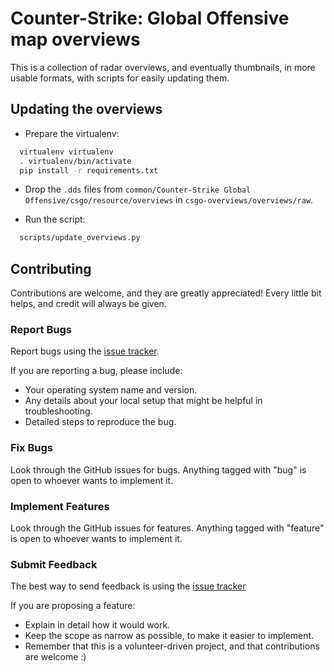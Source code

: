 # Counter-Strike: Global Offensive map overviews

This is a collection of radar overviews, and eventually thumbnails,
in more usable formats, with scripts for easily updating them.

## Updating the overviews

* Prepare the virtualenv:

```bash
  virtualenv virtualenv
  . virtualenv/bin/activate
  pip install -r requirements.txt
```

* Drop the `.dds` files from `common/Counter-Strike Global Offensive/csgo/resource/overviews` in
`csgo-overviews/overviews/raw`.

* Run the script:

```bash
  scripts/update_overviews.py
```

## Contributing

Contributions are welcome, and they are greatly appreciated! Every
little bit helps, and credit will always be given.

### Report Bugs

Report bugs using the [issue tracker](https://github.com/zoidbergwill/csgo-overviews/issues?state=open).

If you are reporting a bug, please include:

* Your operating system name and version.
* Any details about your local setup that might be helpful in troubleshooting.
* Detailed steps to reproduce the bug.

### Fix Bugs

Look through the GitHub issues for bugs. Anything tagged with "bug"
is open to whoever wants to implement it.

### Implement Features

Look through the GitHub issues for features. Anything tagged with "feature"
is open to whoever wants to implement it.

### Submit Feedback

The best way to send feedback is using the [issue tracker](https://github.com/zoidbergwill/csgo-overviews/issues?state=open)

If you are proposing a feature:

* Explain in detail how it would work.
* Keep the scope as narrow as possible, to make it easier to implement.
* Remember that this is a volunteer-driven project, and that contributions
  are welcome :)
